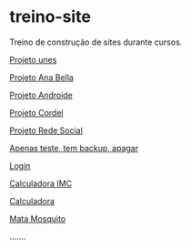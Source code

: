 # treino-site
 Treino de construção de sites durante cursos.


<a href="https://felipevolpi-dev.github.io/treino-site/projeto-unes/index.html">Projeto unes</a><br>

<a href="https://felipevolpi-dev.github.io/treino-site/projeto-ana-bella/biografia.html">Projeto Ana Bella</a><br>

<a href="https://felipevolpi-dev.github.io/treino-site/projeto-androide-curso-em-video/android.html">Projeto Androide</a><br>

<a href="https://felipevolpi-dev.github.io/treino-site/projeto-cordel/index.html">Projeto Cordel</a><br>

<a href="https://felipevolpi-dev.github.io/treino-site/projeto-rede-social/index.html">Projeto Rede Social</a>

<a href="https://felipevolpi-dev.github.io/treino-site/mq005/index.html">Apenas teste, tem backup, apagar</a>

<a href="https://felipevolpi-dev.github.io/treino-site/projeto-login/index.html">Login</a><br>

<a href="https://felipevolpi-dev.github.io/treino-site/cudemy-calculadora-imc/index.html">Calculadora IMC</a><br>

<a href="https://felipevolpi-dev.github.io/treino-site/calculadora-curso-udemy/index.html">Calculadora</a><br>

<a href="https://felipevolpi-dev.github.io/treino-site/mata-mosquito-curso-udemy/app.html">Mata Mosquito</a><br>

.......


